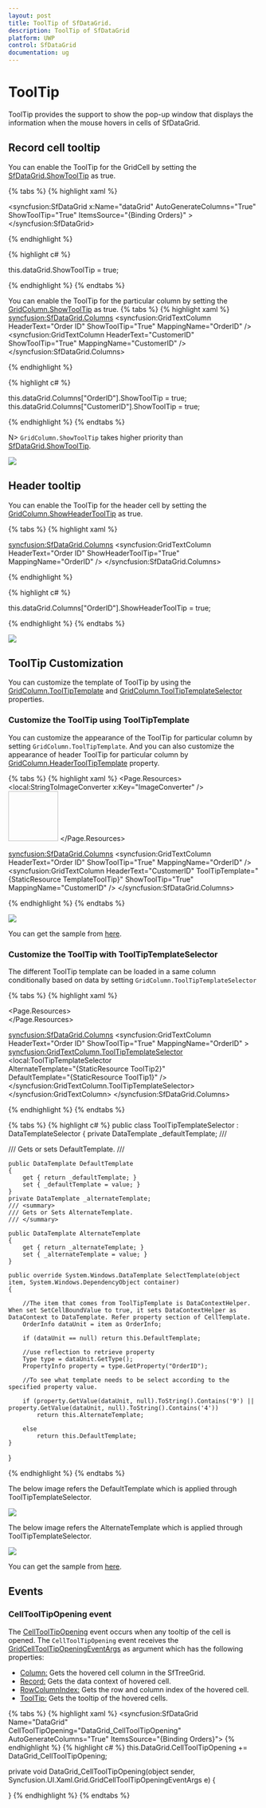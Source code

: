 ```yaml
---
layout: post
title: ToolTip of SfDataGrid.
description: ToolTip of SfDataGrid 
platform: UWP
control: SfDataGrid
documentation: ug
---
```


# ToolTip

ToolTip provides the support to show the pop-up window that displays the information when the mouse hovers in cells of SfDataGrid.

## Record cell tooltip

You can enable the ToolTip for the GridCell by setting the [SfDataGrid.ShowToolTip](https://help.syncfusion.com/cr/cref_files/uwp/Syncfusion.SfGrid.UWP~Syncfusion.UI.Xaml.Grid.SfGridBase~ShowToolTip.html) as true.

{% tabs %}
{% highlight xaml %}

<syncfusion:SfDataGrid x:Name="dataGrid" 
                       AutoGenerateColumns="True"
                       ShowToolTip="True"
                       ItemsSource="{Binding Orders}" >
</syncfusion:SfDataGrid>

{% endhighlight %}

{% highlight c# %}

this.dataGrid.ShowToolTip = true;

{% endhighlight %}
{% endtabs %}

You can enable the ToolTip for the particular column by setting the [GridColumn.ShowToolTip](https://help.syncfusion.com/cr/cref_files/uwp/Syncfusion.SfGrid.UWP~Syncfusion.UI.Xaml.Grid.GridColumnBase~ShowToolTip.html) as true.
{% tabs %}
{% highlight xaml %}
<syncfusion:SfDataGrid.Columns>
    <syncfusion:GridTextColumn HeaderText="Order ID" ShowToolTip="True" MappingName="OrderID" />
    <syncfusion:GridTextColumn HeaderText="CustomerID" ShowToolTip="True" MappingName="CustomerID" />
</syncfusion:SfDataGrid.Columns>

{% endhighlight %}

{% highlight c# %}

this.dataGrid.Columns["OrderID"].ShowToolTip = true;
this.dataGrid.Columns["CustomerID"].ShowToolTip = true;


{% endhighlight %}
{% endtabs %}

N> `GridColumn.ShowToolTip` takes higher priority than [SfDataGrid.ShowToolTip](https://help.syncfusion.com/cr/cref_files/uwp/Syncfusion.SfGrid.UWP~Syncfusion.UI.Xaml.Grid.GridColumnBase~ShowToolTip.html).

![](Interactive-Features_images/InteractiveFeatures_img4.png)

## Header tooltip

You can enable the ToolTip for the header cell by setting the [GridColumn.ShowHeaderToolTip](https://help.syncfusion.com/cr/cref_files/uwp/Syncfusion.SfGrid.UWP~Syncfusion.UI.Xaml.Grid.GridColumnBase~ShowHeaderToolTip.html) as true.

{% tabs %}
{% highlight xaml %}

<syncfusion:SfDataGrid.Columns>
    <syncfusion:GridTextColumn HeaderText="Order ID" ShowHeaderToolTip="True" MappingName="OrderID" />
</syncfusion:SfDataGrid.Columns>

{% endhighlight %}

{% highlight c# %}

this.dataGrid.Columns["OrderID"].ShowHeaderToolTip = true;

{% endhighlight %}
{% endtabs %}

![](Interactive-Features_images/InteractiveFeatures_img5.png)


## ToolTip Customization

You can customize the template of ToolTip by using the [GridColumn.ToolTipTemplate](https://help.syncfusion.com/cr/cref_files/uwp/Syncfusion.SfGrid.UWP~Syncfusion.UI.Xaml.Grid.GridColumnBase~ToolTipTemplate.html) and [GridColumn.ToolTipTemplateSelector](https://help.syncfusion.com/cr/cref_files/uwp/Syncfusion.SfGrid.UWP~Syncfusion.UI.Xaml.Grid.GridColumnBase~ToolTipTemplateSelector.html) properties. 

### Customize the ToolTip using ToolTipTemplate

You can customize the appearance of the ToolTip for particular column by setting `GridColumn.ToolTipTemplate`. And you can also customize the appearance of header ToolTip for particular column by [GridColumn.HeaderToolTipTemplate](https://help.syncfusion.com/cr/cref_files/uwp/Syncfusion.SfGrid.UWP~Syncfusion.UI.Xaml.Grid.GridColumnBase~HeaderToolTipTemplate.html) property.

{% tabs %}
{% highlight xaml %}
<Page.Resources>
    <local:StringToImageConverter x:Key="ImageConverter" />        
    <DataTemplate x:Key="TemplateToolTip">
        <Image Height="100" Width="100" Source="{Binding CustomerID,Converter={StaticResource ImageConverter}}" />
    </DataTemplate>
</Page.Resources>

<syncfusion:SfDataGrid.Columns>
    <syncfusion:GridTextColumn HeaderText="Order ID"  ShowToolTip="True" MappingName="OrderID" />
    <syncfusion:GridTextColumn HeaderText="CustomerID" ToolTipTemplate="{StaticResource TemplateToolTip}" ShowToolTip="True" MappingName="CustomerID" />
</syncfusion:SfDataGrid.Columns>

{% endhighlight %}
{% endtabs %}

![](Interactive-Features_images/InteractiveFeatures_img6.png)


You can get the sample from [here](http://www.syncfusion.com/downloads/support/directtrac/general/ze/TemplateSample-844671609.zip). 

### Customize the ToolTip with ToolTipTemplateSelector

The different ToolTip template can be loaded in a same column conditionally based on data by setting `GridColumn.ToolTipTemplateSelector`

{% tabs %}
{% highlight xaml %}

<Page.Resources>        
    <DataTemplate x:Key="ToolTip1">
        <Grid>
            <Rectangle Fill="Transparent"/>
            <TextBlock Text="{Binding OrderID}" FontWeight="Bold" Background="LightPink"/>
        </Grid>
    </DataTemplate>
    <DataTemplate x:Key="ToolTip2">
        <Grid>
            <Rectangle Fill="Transparent"/>
            <TextBlock Text="{Binding OrderID}" FontStyle="Italic" Background="LightGreen"/>
        </Grid>
    </DataTemplate>
</Page.Resources>

<syncfusion:SfDataGrid.Columns>
    <syncfusion:GridTextColumn HeaderText="Order ID" ShowToolTip="True" MappingName="OrderID" >
        <syncfusion:GridTextColumn.ToolTipTemplateSelector>
            <local:ToolTipTemplateSelector  
                   AlternateTemplate="{StaticResource ToolTip2}"  
                   DefaultTemplate="{StaticResource ToolTip1}" />
        </syncfusion:GridTextColumn.ToolTipTemplateSelector>
    </syncfusion:GridTextColumn>
</syncfusion:SfDataGrid.Columns>

{% endhighlight %}
{% endtabs %}

{% tabs %}
{% highlight c# %}
public class ToolTipTemplateSelector : DataTemplateSelector
{
    private DataTemplate _defaultTemplate;
    /// <summary>
    /// Gets or sets DefaultTemplate.
    /// </summary>

    public DataTemplate DefaultTemplate
    {
        get { return _defaultTemplate; }
        set { _defaultTemplate = value; }
    }
    private DataTemplate _alternateTemplate;
    /// <summary>
    /// Gets or Sets AlternateTemplate.
    /// </summary>

    public DataTemplate AlternateTemplate
    {
        get { return _alternateTemplate; }
        set { _alternateTemplate = value; }
    }

    public override System.Windows.DataTemplate SelectTemplate(object item, System.Windows.DependencyObject container)
    {

        //The item that comes from ToolTipTemplate is DataContextHelper. When set SetCellBoundValue to true, it sets DataContextHelper as DataContext to DataTemplate. Refer property section of CellTemplate.
        OrderInfo dataUnit = item as OrderInfo;

        if (dataUnit == null) return this.DefaultTemplate;

        //use reflection to retrieve property
        Type type = dataUnit.GetType();
        PropertyInfo property = type.GetProperty("OrderID");

        //To see what template needs to be select according to the specified property value.

        if (property.GetValue(dataUnit, null).ToString().Contains('9') || property.GetValue(dataUnit, null).ToString().Contains('4'))
            return this.AlternateTemplate;

        else
            return this.DefaultTemplate;
    }
}

{% endhighlight %}
{% endtabs %}

The below image refers the DefaultTemplate which is applied through ToolTipTemplateSelector.

![](Interactive-Features_images/InteractiveFeatures_img7.png)


The below image refers the AlternateTemplate which is applied through ToolTipTemplateSelector.

![](Interactive-Features_images/InteractiveFeatures_img8.png)


You can get the sample from [here](http://www.syncfusion.com/downloads/support/directtrac/general/ze/ToolTipSample-394161722.zip).

## Events

### CellToolTipOpening event

The [CellToolTipOpening](http://help.syncfusion.com/cr/cref_files/uwp/Syncfusion.SfGrid.UWP~Syncfusion.UI.Xaml.Grid.SfDataGrid~CellToolTipOpening_EV.html) event occurs when any tooltip of the cell is opened. The `CellToolTipOpening` event receives the [GridCellToolTipOpeningEventArgs](https://help.syncfusion.com/cr/cref_files/uwp/Syncfusion.SfGrid.UWP~Syncfusion.UI.Xaml.Grid.CellToolTipOpeningEventArgs.html) as argument which has the following properties:

<ul>
<li> <a href="http://help.syncfusion.com/cr/cref_files/uwp/Syncfusion.SfGrid.UWP~Syncfusion.UI.Xaml.Grid.CellToolTipOpeningEventArgs~Column.html">Column:</a> Gets the hovered cell column in the SfTreeGrid.</li>
<li> <a href="https://help.syncfusion.com/cr/cref_files/uwp/Syncfusion.SfGrid.UWP~Syncfusion.UI.Xaml.Grid.CellToolTipOpeningEventArgs~Record.html">Record:</a> Gets the data context of hovered cell.</li>
<li> <a href="https://help.syncfusion.com/cr/cref_files/uwp/Syncfusion.SfGrid.UWP~Syncfusion.UI.Xaml.Grid.CellToolTipOpeningEventArgs~RowColumnIndex.html">RowColumnIndex:</a> Gets the row and column index of the hovered cell.</li>
<li> <a href="https://help.syncfusion.com/cr/cref_files/uwp/Syncfusion.SfGrid.UWP~Syncfusion.UI.Xaml.Grid.CellToolTipOpeningEventArgs~ToolTip.html">ToolTip:</a> Gets the tooltip of the hovered cells.</li>
</ul>

{% tabs %}
{% highlight xaml %}
<syncfusion:SfDataGrid Name="DataGrid"  
                        CellToolTipOpening="DataGrid_CellToolTipOpening"
                        AutoGenerateColumns="True"
                        ItemsSource="{Binding Orders}">
{% endhighlight %}
{% highlight c# %}
this.DataGrid.CellToolTipOpening += DataGrid_CellToolTipOpening;

private void DataGrid_CellToolTipOpening(object sender, Syncfusion.UI.Xaml.Grid.GridCellToolTipOpeningEventArgs e)
{
           
}
{% endhighlight %}
{% endtabs %}
